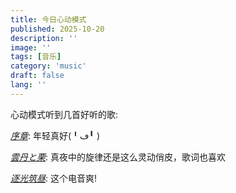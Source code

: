 ```yaml
---
title: 今日心动模式
published: 2025-10-20
description: ''
image: ''
tags: [音乐]
category: 'music'
draft: false 
lang: ''
---
```


心动模式听到几首好听的歌:

[_序章_](https://music.163.com/song?id=2026479587&uct2=U2FsdGVkX18F/Is4pA6P0lFDT6D7Mg0i8Ngbq8ZGUig=):
年轻真好(╹ڡ╹ )

[_雲丹と栗_](https://music.163.com/song?id=1325357380&uct2=U2FsdGVkX19KM6SdswzXVBMmEtG/otIhcpXtSkLVpPc=):
真夜中的旋律还是这么灵动俏皮，歌词也喜欢

[_逐光筑昼_](https://music.163.com/song?id=2754304984&uct2=U2FsdGVkX18Rocs5ioOBLF78qrUfae/INSxFzg014sg=):
这个电音爽!